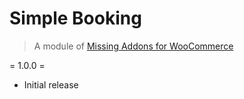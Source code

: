 # Simple Booking

> A module of [Missing Addons for WooCommerce](https://github.com/springdevs/wc-essential-addons)

= 1.0.0 =

- Initial release

